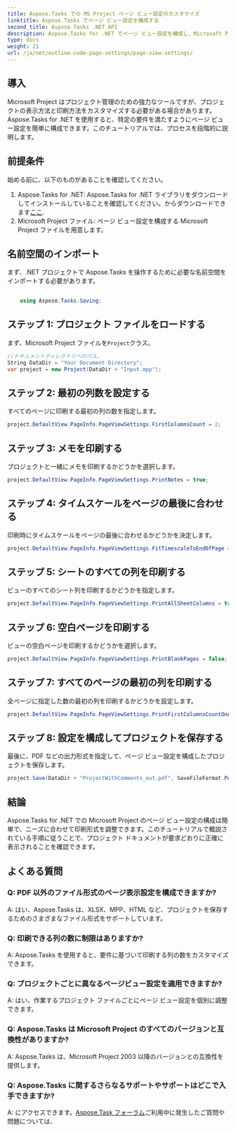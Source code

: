 ```yaml
---
title: Aspose.Tasks での MS Project ページ ビュー設定のカスタマイズ
linktitle: Aspose.Tasks でページ ビュー設定を構成する
second_title: Aspose.Tasks .NET API
description: Aspose.Tasks for .NET でページ ビュー設定を構成し、Microsoft Project ドキュメントの印刷形式を調整する方法を学びます。
type: docs
weight: 21
url: /ja/net/outline-code-page-settings/page-view-settings/
---
```

## 導入
Microsoft Project はプロジェクト管理のための強力なツールですが、プロジェクトの表示方法と印刷方法をカスタマイズする必要がある場合があります。 Aspose.Tasks for .NET を使用すると、特定の要件を満たすようにページ ビュー設定を簡単に構成できます。このチュートリアルでは、プロセスを段階的に説明します。
## 前提条件
始める前に、以下のものがあることを確認してください。
1.  Aspose.Tasks for .NET: Aspose.Tasks for .NET ライブラリをダウンロードしてインストールしていることを確認してください。からダウンロードできます[ここ](https://releases.aspose.com/tasks/net/).
2. Microsoft Project ファイル: ページ ビュー設定を構成する Microsoft Project ファイルを用意します。

## 名前空間のインポート
まず、.NET プロジェクトで Aspose.Tasks を操作するために必要な名前空間をインポートする必要があります。
```csharp
    
    using Aspose.Tasks.Saving;
```
## ステップ 1: プロジェクト ファイルをロードする
まず、Microsoft Project ファイルを`Project`クラス。
```csharp
//ドキュメントディレクトリへのパス。
String DataDir = "Your Document Directory";
var project = new Project(DataDir + "Input.mpp");
```
## ステップ 2: 最初の列数を設定する
すべてのページに印刷する最初の列の数を指定します。
```csharp
project.DefaultView.PageInfo.PageViewSettings.FirstColumnsCount = 2;
```
## ステップ 3: メモを印刷する
プロジェクトと一緒にメモを印刷するかどうかを選択します。
```csharp
project.DefaultView.PageInfo.PageViewSettings.PrintNotes = true;
```
## ステップ 4: タイムスケールをページの最後に合わせる
印刷時にタイムスケールをページの最後に合わせるかどうかを決定します。
```csharp
project.DefaultView.PageInfo.PageViewSettings.FitTimescaleToEndOfPage = true;
```
## ステップ 5: シートのすべての列を印刷する
ビューのすべてのシート列を印刷するかどうかを指定します。
```csharp
project.DefaultView.PageInfo.PageViewSettings.PrintAllSheetColumns = true;
```
## ステップ 6: 空白ページを印刷する
ビューの空白ページを印刷するかどうかを選択します。
```csharp
project.DefaultView.PageInfo.PageViewSettings.PrintBlankPages = false;
```
## ステップ 7: すべてのページの最初の列を印刷する
全ページに指定した数の最初の列を印刷するかどうかを設定します。
```csharp
project.DefaultView.PageInfo.PageViewSettings.PrintFirstColumnsCountOnAllPages = true;
```
## ステップ 8: 設定を構成してプロジェクトを保存する
最後に、PDF などの出力形式を指定して、ページ ビュー設定を構成したプロジェクトを保存します。
```csharp
project.Save(DataDir + "ProjectWithComments_out.pdf", SaveFileFormat.Pdf);
```

## 結論
Aspose.Tasks for .NET での Microsoft Project のページ ビュー設定の構成は簡単で、ニーズに合わせて印刷形式を調整できます。このチュートリアルで概説されている手順に従うことで、プロジェクト ドキュメントが要求どおりに正確に表示されることを確認できます。
## よくある質問
### Q: PDF 以外のファイル形式のページ表示設定を構成できますか?
A: はい、Aspose.Tasks は、XLSX、MPP、HTML など、プロジェクトを保存するためのさまざまなファイル形式をサポートしています。
### Q: 印刷できる列の数に制限はありますか?
A: Aspose.Tasks を使用すると、要件に基づいて印刷する列の数をカスタマイズできます。
### Q: プロジェクトごとに異なるページビュー設定を適用できますか?
A: はい、作業するプロジェクト ファイルごとにページ ビュー設定を個別に調整できます。
### Q: Aspose.Tasks は Microsoft Project のすべてのバージョンと互換性がありますか?
A: Aspose.Tasks は、Microsoft Project 2003 以降のバージョンとの互換性を提供します。
### Q: Aspose.Tasks に関するさらなるサポートやサポートはどこで入手できますか?
 A: にアクセスできます。[Aspose.Task フォーラム](https://forum.aspose.com/c/tasks/15)ご利用中に発生したご質問や問題については、